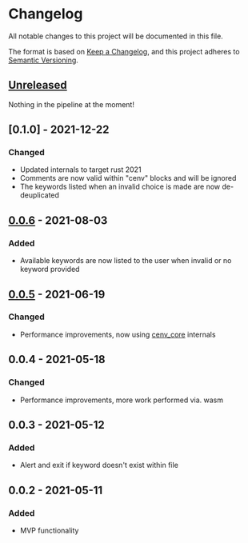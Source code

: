 # Changelog
All notable changes to this project will be documented in this file.

The format is based on [Keep a Changelog](https://keepachangelog.com/en/1.0.0/),
and this project adheres to [Semantic Versioning](https://semver.org/spec/v2.0.0.html).

## [Unreleased]
Nothing in the pipeline at the moment!

## [0.1.0] - 2021-12-22
### Changed
- Updated internals to target rust 2021
- Comments are now valid within "cenv" blocks and will be ignored
- The keywords listed when an invalid choice is made are now de-deuplicated

## [0.0.6] - 2021-08-03
### Added
- Available keywords are now listed to the user when invalid or no keyword provided

## [0.0.5] - 2021-06-19
### Changed
- Performance improvements, now using [cenv_core](https://crates.io/crates/cenv_core) internals

## 0.0.4 - 2021-05-18
### Changed
-  Performance improvements, more work performed via. wasm

## 0.0.3 - 2021-05-12
### Added
- Alert and exit if keyword doesn't exist within file

## 0.0.2 - 2021-05-11
### Added
- MVP functionality

[Unreleased]: https://github.com/JonShort/cenv-wasm/compare/v0.0.6...HEAD
[0.0.6]: https://github.com/JonShort/cenv-wasm/compare/v0.0.5...v0.0.6
[0.0.5]: https://github.com/JonShort/cenv-wasm/releases/tag/v0.0.5
